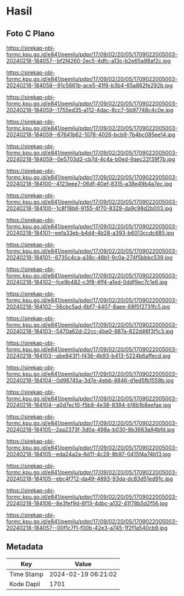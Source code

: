 # Hasil

## Foto C Plano

https://sirekap-obj-formc.kpu.go.id/e841/pemilu/pdpr/17/09/02/20/05/1709022005003-20240218-184057--bf2f4260-2ec5-4dfc-a13c-b2e65a98af2c.jpg

https://sirekap-obj-formc.kpu.go.id/e841/pemilu/pdpr/17/09/02/20/05/1709022005003-20240218-184058--91c5661b-ace5-41f6-b3b4-65a862fe292b.jpg

https://sirekap-obj-formc.kpu.go.id/e841/pemilu/pdpr/17/09/02/20/05/1709022005003-20240218-184059--1755ed35-a112-4dac-8cc7-5b97748c4c0e.jpg

https://sirekap-obj-formc.kpu.go.id/e841/pemilu/pdpr/17/09/02/20/05/1709022005003-20240218-184059--67641b62-1076-4026-bcb9-7b4bc085ee14.jpg

https://sirekap-obj-formc.kpu.go.id/e841/pemilu/pdpr/17/09/02/20/05/1709022005003-20240218-184059--0e5703d2-cb7d-4c4a-b0ed-9aec22f39f7b.jpg

https://sirekap-obj-formc.kpu.go.id/e841/pemilu/pdpr/17/09/02/20/05/1709022005003-20240218-184100--4123eee7-06df-40ef-8315-a38e49b4a7ec.jpg

https://sirekap-obj-formc.kpu.go.id/e841/pemilu/pdpr/17/09/02/20/05/1709022005003-20240218-184100--1c8f18b6-9155-4f70-8329-da9c98d2b003.jpg

https://sirekap-obj-formc.kpu.go.id/e841/pemilu/pdpr/17/09/02/20/05/1709022005003-20240218-184101--eefa33eb-b4d4-4b28-a393-b6013ccdc685.jpg

https://sirekap-obj-formc.kpu.go.id/e841/pemilu/pdpr/17/09/02/20/05/1709022005003-20240218-184101--6735c4ca-a38c-48b1-9c0a-274f5bbbc539.jpg

https://sirekap-obj-formc.kpu.go.id/e841/pemilu/pdpr/17/09/02/20/05/1709022005003-20240218-184102--fce9b482-c3f8-4ff4-a1ed-0ddf9ec7c1e6.jpg

https://sirekap-obj-formc.kpu.go.id/e841/pemilu/pdpr/17/09/02/20/05/1709022005003-20240218-184102--56cbc5ad-6bf7-4407-8aee-68f5f2731fc5.jpg

https://sirekap-obj-formc.kpu.go.id/e841/pemilu/pdpr/17/09/02/20/05/1709022005003-20240218-184103--5470a62d-22cc-4be0-887a-822d46f3f1c3.jpg

https://sirekap-obj-formc.kpu.go.id/e841/pemilu/pdpr/17/09/02/20/05/1709022005003-20240218-184103--abe843f1-f436-4b93-b413-5224b6affecd.jpg

https://sirekap-obj-formc.kpu.go.id/e841/pemilu/pdpr/17/09/02/20/05/1709022005003-20240218-184104--0d98745a-3d7e-4ebb-8846-d1ed5fb1559b.jpg

https://sirekap-obj-formc.kpu.go.id/e841/pemilu/pdpr/17/09/02/20/05/1709022005003-20240218-184104--a0d7ec10-f5b8-4e38-8394-b16b1b8eefae.jpg

https://sirekap-obj-formc.kpu.go.id/e841/pemilu/pdpr/17/09/02/20/05/1709022005003-20240218-184105--2aa2373f-3d0a-498a-b030-8b3663a94bfd.jpg

https://sirekap-obj-formc.kpu.go.id/e841/pemilu/pdpr/17/09/02/20/05/1709022005003-20240218-184105--eda24a2a-6d11-4c28-8b97-0415f4a74b13.jpg

https://sirekap-obj-formc.kpu.go.id/e841/pemilu/pdpr/17/09/02/20/05/1709022005003-20240218-184105--ebc4f712-da49-4893-93da-dc83d51ed91c.jpg

https://sirekap-obj-formc.kpu.go.id/e841/pemilu/pdpr/17/09/02/20/05/1709022005003-20240218-184106--8e3fef9d-6f13-4dbc-a132-41f78b5d2f56.jpg

https://sirekap-obj-formc.kpu.go.id/e841/pemilu/pdpr/17/09/02/20/05/1709022005003-20240218-184057--00f1c7f1-f00b-42e3-a745-1f2f1a540cb9.jpg


## Metadata

| Key        | Value               |
| ---------- | ------------------- |
| Time Stamp | 2024-02-19 06:21:02 |
| Kode Dapil | 1701                |



